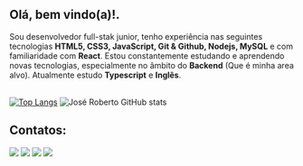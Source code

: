 <h2>Olá, bem vindo(a)!.</h2>
<p>Sou desenvolvedor full-stak junior, tenho experiência nas seguintes tecnologias <b>HTML5, CSS3, JavaScript, Git & Github, Nodejs, MySQL</b> e com familiaridade com <b>React</b>. Estou constantemente estudando e aprendendo novas tecnologias, especialmente no âmbito do <b>Backend</b> (Que é minha area alvo). Atualmente estudo <b>Typescript</b> e <b>Inglês</b>.<br></p>

<br/>[![Top Langs](https://github-readme-stats.vercel.app/api/top-langs/?username=jrsdrocha)](https://github.com/anuraghazra/github-readme-stats)   ![José Roberto GitHub stats](https://github-readme-stats.vercel.app/api?username=jrsdrocha&show_icons=true)

## Contatos:

<div>
<a href="https://www.youtube.com/seu-canal-youtube-aqui" target="_blank"><img src="https://img.shields.io/badge/YouTube-FF0000?style=for-the-badge&logo=youtube&logoColor=white" target="_blank"></a>
<a href="https://instagram.com/seu-usuário-instagram-aqui" target="_blank"><img src="https://img.shields.io/badge/-Instagram-%23E4405F?style=for-the-badge&logo=instagram&logoColor=white" target="_blank"></a>
<a href = "mailto:joseroberto.pick.prog@gmail.com"><img src="https://img.shields.io/badge/Gmail-D14836?style=for-the-badge&logo=gmail&logoColor=white" target="_blank"></a>
<a href="https://www.linkedin.com/in/jos%C3%A9-roberto-rocha-950551214/" target="_blank"><img src="https://img.shields.io/badge/-LinkedIn-%230077B5?style=for-the-badge&logo=linkedin&logoColor=white" target="_blank"></a>   
</div>
